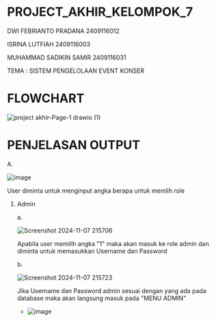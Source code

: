 # PROJECT_AKHIR_KELOMPOK_7

DWI FEBRIANTO PRADANA 2409116012

ISRINA LUTFIAH 2409116003

MUHAMMAD SADIKIN SAMIR 2409116031

TEMA : SISTEM PENGELOLAAN EVENT KONSER

# FLOWCHART

![project akhir-Page-1 drawio (1)](https://github.com/user-attachments/assets/2c3f4c16-6149-4ad9-9efa-395ac406732e)

# PENJELASAN OUTPUT

A. 

  ![image](https://github.com/user-attachments/assets/407de429-82b2-4138-8184-89b2be69830b)

  User diminta untuk menginput angka berapa untuk memlih role

  1. Admin

     a.

     ![Screenshot 2024-11-07 215706](https://github.com/user-attachments/assets/0cd0b377-4af3-4c5d-a74d-007d746573b3)

     Apabila user memilih angka "1" maka akan masuk ke role admin dan diminta untuk memasukkan Username dan Password

     b.

     ![Screenshot 2024-11-07 215723](https://github.com/user-attachments/assets/86234a4c-88b9-412a-968b-330b336c3cbb)

     Jika Username dan Password admin sesuai dengan yang ada pada database maka akan langsung masuk pada "MENU ADMIN"

       - ![image](https://github.com/user-attachments/assets/2094722b-bbfe-4451-a151-090b0170cc6e)



     



